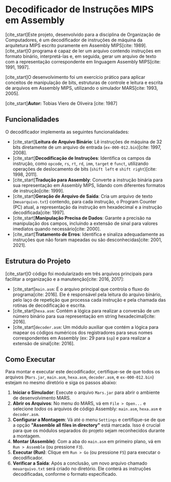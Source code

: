 # Decodificador de Instruções MIPS em Assembly

[cite_start]Este projeto, desenvolvido para a disciplina de Organização de Computadores, é um decodificador de instruções de máquina da arquitetura MIPS escrito puramente em Assembly MIPS[cite: 1989]. [cite_start]O programa é capaz de ler um arquivo contendo instruções em formato binário, interpretá-las e, em seguida, gerar um arquivo de texto com a representação correspondente em linguagem Assembly MIPS[cite: 1991, 1997].

[cite_start]O desenvolvimento foi um exercício prático para aplicar conceitos de manipulação de bits, estruturas de controle e leitura e escrita de arquivos em Assembly MIPS, utilizando o simulador MARS[cite: 1993, 2005].

[cite_start]**Autor:** Tobias Viero de Oliveira [cite: 1987]

## Funcionalidades

O decodificador implementa as seguintes funcionalidades:

* [cite_start]**Leitura de Arquivo Binário**: Lê instruções de máquina de 32 bits diretamente de um arquivo de entrada (`ex-000-012.bin`)[cite: 1997, 2008].
* [cite_start]**Decodificação de Instruções**: Identifica os campos da instrução, como `opcode`, `rs`, `rt`, `rd`, `imm`, `target` e `funct`, utilizando operações de deslocamento de bits (`shift left` e `shift right`)[cite: 1998, 2011].
* [cite_start]**Tradução para Assembly**: Converte a instrução binária para sua representação em Assembly MIPS, lidando com diferentes formatos de instrução[cite: 1999].
* [cite_start]**Geração de Arquivo de Saída**: Cria um arquivo de texto (`meuarquivo.txt`) contendo, para cada instrução, o Program Counter (PC) atual, a representação da instrução em hexadecimal e a instrução decodificada[cite: 1997].
* [cite_start]**Manipulação Precisa de Dados**: Garante a precisão na manipulação dos campos, incluindo a extensão de sinal para valores imediatos quando necessário[cite: 2000].
* [cite_start]**Tratamento de Erros**: Identifica e sinaliza adequadamente as instruções que não foram mapeadas ou são desconhecidas[cite: 2001, 2021].

## Estrutura do Projeto

[cite_start]O código foi modularizado em três arquivos principais para facilitar a organização e a manutenção[cite: 2016, 2017]:

* [cite_start]`main.asm`: É o arquivo principal que controla o fluxo do programa[cite: 2016]. Ele é responsável pela leitura do arquivo binário, pelo laço de repetição que processa cada instrução e pela chamada das rotinas de decodificação e escrita.
* [cite_start]`hexa.asm`: Contém a lógica para realizar a conversão de um número binário para sua representação em string hexadecimal[cite: 2016].
* [cite_start]`decoder.asm`: Um módulo auxiliar que contém a lógica para mapear os códigos numéricos dos registradores para seus nomes correspondentes em Assembly (ex: 29 para `$sp`) e para realizar a extensão de sinal[cite: 2016].

## Como Executar

Para montar e executar este decodificador, certifique-se de que todos os arquivos (`Mars.jar`, `main.asm`, `hexa.asm`, `decoder.asm`, e `ex-000-012.bin`) estejam no mesmo diretório e siga os passos abaixo:

1.  **Iniciar o Simulador**: Execute o arquivo `Mars.jar` para abrir o ambiente de desenvolvimento MARS.
2.  **Abrir os Arquivos**: No menu do MARS, vá em `File > Open...` e selecione *todos* os arquivos de código Assembly: `main.asm`, `hexa.asm` e `decoder.asm`.
3.  **Configurar a Montagem**: Vá até o menu `Settings` e certifique-se de que a opção **"Assemble all files in directory"** está marcada. Isso é crucial para que os módulos separados do projeto sejam reconhecidos durante a montagem.
4.  **Montar (Assemble)**: Com a aba do `main.asm` em primeiro plano, vá em `Run > Assemble` (ou pressione `F3`).
5.  **Executar (Run)**: Clique em `Run > Go` (ou pressione `F5`) para executar o decodificador.
6.  **Verificar a Saída**: Após a conclusão, um novo arquivo chamado `meuarquivo.txt` será criado no diretório. Ele conterá as instruções decodificadas, conforme o formato especificado.
